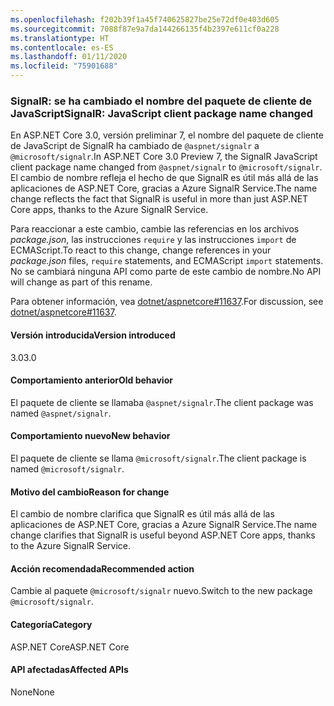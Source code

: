 ```yaml
---
ms.openlocfilehash: f202b39f1a45f740625827be25e72df0e403d605
ms.sourcegitcommit: 7088f87e9a7da144266135f4b2397e611cf0a228
ms.translationtype: HT
ms.contentlocale: es-ES
ms.lasthandoff: 01/11/2020
ms.locfileid: "75901688"
---
```

### <a name="signalr-javascript-client-package-name-changed"></a><span data-ttu-id="f9fbf-101">SignalR: se ha cambiado el nombre del paquete de cliente de JavaScript</span><span class="sxs-lookup"><span data-stu-id="f9fbf-101">SignalR: JavaScript client package name changed</span></span>

<span data-ttu-id="f9fbf-102">En ASP.NET Core 3.0, versión preliminar 7, el nombre del paquete de cliente de JavaScript de SignalR ha cambiado de `@aspnet/signalr` a `@microsoft/signalr`.</span><span class="sxs-lookup"><span data-stu-id="f9fbf-102">In ASP.NET Core 3.0 Preview 7, the SignalR JavaScript client package name changed from `@aspnet/signalr` to `@microsoft/signalr`.</span></span> <span data-ttu-id="f9fbf-103">El cambio de nombre refleja el hecho de que SignalR es útil más allá de las aplicaciones de ASP.NET Core, gracias a Azure SignalR Service.</span><span class="sxs-lookup"><span data-stu-id="f9fbf-103">The name change reflects the fact that SignalR is useful in more than just ASP.NET Core apps, thanks to the Azure SignalR Service.</span></span>

<span data-ttu-id="f9fbf-104">Para reaccionar a este cambio, cambie las referencias en los archivos *package.json*, las instrucciones `require` y las instrucciones `import` de ECMAScript.</span><span class="sxs-lookup"><span data-stu-id="f9fbf-104">To react to this change, change references in your *package.json* files, `require` statements, and ECMAScript `import` statements.</span></span> <span data-ttu-id="f9fbf-105">No se cambiará ninguna API como parte de este cambio de nombre.</span><span class="sxs-lookup"><span data-stu-id="f9fbf-105">No API will change as part of this rename.</span></span>

<span data-ttu-id="f9fbf-106">Para obtener información, vea [dotnet/aspnetcore#11637](https://github.com/dotnet/aspnetcore/issues/11637).</span><span class="sxs-lookup"><span data-stu-id="f9fbf-106">For discussion, see [dotnet/aspnetcore#11637](https://github.com/dotnet/aspnetcore/issues/11637).</span></span>

#### <a name="version-introduced"></a><span data-ttu-id="f9fbf-107">Versión introducida</span><span class="sxs-lookup"><span data-stu-id="f9fbf-107">Version introduced</span></span>

<span data-ttu-id="f9fbf-108">3.0</span><span class="sxs-lookup"><span data-stu-id="f9fbf-108">3.0</span></span>

#### <a name="old-behavior"></a><span data-ttu-id="f9fbf-109">Comportamiento anterior</span><span class="sxs-lookup"><span data-stu-id="f9fbf-109">Old behavior</span></span>

<span data-ttu-id="f9fbf-110">El paquete de cliente se llamaba `@aspnet/signalr`.</span><span class="sxs-lookup"><span data-stu-id="f9fbf-110">The client package was named `@aspnet/signalr`.</span></span>

#### <a name="new-behavior"></a><span data-ttu-id="f9fbf-111">Comportamiento nuevo</span><span class="sxs-lookup"><span data-stu-id="f9fbf-111">New behavior</span></span>

<span data-ttu-id="f9fbf-112">El paquete de cliente se llama `@microsoft/signalr`.</span><span class="sxs-lookup"><span data-stu-id="f9fbf-112">The client package is named `@microsoft/signalr`.</span></span>

#### <a name="reason-for-change"></a><span data-ttu-id="f9fbf-113">Motivo del cambio</span><span class="sxs-lookup"><span data-stu-id="f9fbf-113">Reason for change</span></span>

<span data-ttu-id="f9fbf-114">El cambio de nombre clarifica que SignalR es útil más allá de las aplicaciones de ASP.NET Core, gracias a Azure SignalR Service.</span><span class="sxs-lookup"><span data-stu-id="f9fbf-114">The name change clarifies that SignalR is useful beyond ASP.NET Core apps, thanks to the Azure SignalR Service.</span></span>

#### <a name="recommended-action"></a><span data-ttu-id="f9fbf-115">Acción recomendada</span><span class="sxs-lookup"><span data-stu-id="f9fbf-115">Recommended action</span></span>

<span data-ttu-id="f9fbf-116">Cambie al paquete `@microsoft/signalr` nuevo.</span><span class="sxs-lookup"><span data-stu-id="f9fbf-116">Switch to the new package `@microsoft/signalr`.</span></span>

#### <a name="category"></a><span data-ttu-id="f9fbf-117">Categoría</span><span class="sxs-lookup"><span data-stu-id="f9fbf-117">Category</span></span>

<span data-ttu-id="f9fbf-118">ASP.NET Core</span><span class="sxs-lookup"><span data-stu-id="f9fbf-118">ASP.NET Core</span></span>

#### <a name="affected-apis"></a><span data-ttu-id="f9fbf-119">API afectadas</span><span class="sxs-lookup"><span data-stu-id="f9fbf-119">Affected APIs</span></span>

<span data-ttu-id="f9fbf-120">None</span><span class="sxs-lookup"><span data-stu-id="f9fbf-120">None</span></span>

<!-- 

#### Affected APIs

Not detectable via API analysis

-->

